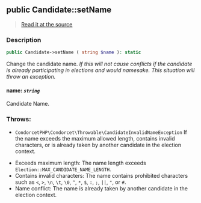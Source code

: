 ## public Candidate::setName

> [Read it at the source](https://github.com/julien-boudry/Condorcet/blob/master/src/Candidate.php#L114)

### Description    

```php
public Candidate->setName ( string $name ): static
```

Change the candidate name.
*If this will not cause conflicts if the candidate is already participating in elections and would namesake. This situation will throw an exception.*
    

#### **name:** *`string`*   
Candidate Name.    


### Throws:   

* ```CondorcetPHP\Condorcet\Throwable\CandidateInvalidNameException``` If the name exceeds the maximum allowed length, contains invalid characters, or is already taken by another candidate in the election context.
- Exceeds maximum length: The name length exceeds `Election::MAX_CANDIDATE_NAME_LENGTH`.
- Contains invalid characters: The name contains prohibited characters such as `<`, `>`, `\n`, `\t`, `\0`, `^`, `*`, `$`, `:`, `;`, `||`, `"`, or `#`.
- Name conflict: The name is already taken by another candidate in the election context.
